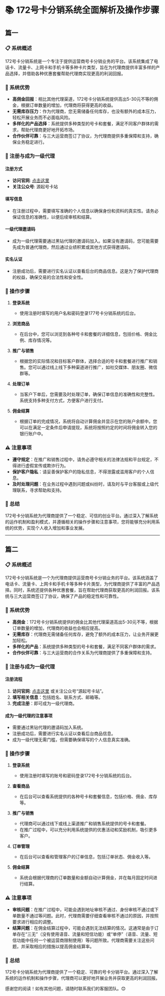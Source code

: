 # 📚 172号卡分销系统全面解析及操作步骤

## 篇一

### 📋 系统概述
172号卡分销系统是一个专注于提供运营商号卡分销业务的平台。该系统集成了电话卡、流量卡、上网卡和手机卡等多种卡片类型，旨在为代理商提供丰富多样的产品选择，并借助各种优惠套餐帮助代理商实现更高的利润回报。

### 🌟 系统优势
- **高佣金回报**：相比其他代理渠道，172号卡分销系统提供高出5-30元不等的佣金，根据订单数量的增加，代理商将获得更高的收益。
- **无需库存压力**：作为代理商，您无需储备任何库存，也没有额外的成本压力，轻松开展业务而不必面临风险。
- **多样化的产品选择**：系统提供多种类型的号卡和套餐，满足不同客户群体的需求，帮助代理商更好地开拓市场。
- **合作伙伴可靠**：与三大运营商签订了协议，为代理商提供多重保障和支持，确保业务稳定进行。

### 📝 注册与成为一级代理
#### 注册方式
- **访问官网**: [点击这里](https://haoka.lot-ml.com/reg.html)
- **关注公众号**: 源起号卡站

#### 填写信息
- 在注册过程中，需要填写准确的个人信息以确保身份和资料的真实性。请务必保证信息的准确性，以便后续审核和结算。

#### 一级代理邀请码
- 成为一级代理需要通过黑钻代理的邀请码加入。如果没有邀请码，您可能需要先成为普通代理商，然后通过业绩积累或其他方式获得邀请码。

#### 实名认证
- 注册成功后，需要进行实名认证以查看后台的商品信息。这是为了保护代理商的权益，确保交易的合法性和安全性。

### 🚀 操作步骤
1. **登录系统**
   - 使用注册时填写的用户名和密码登录177号卡分销系统的后台。

2. **浏览商品**
   - 在后台中，您可以浏览到各种号卡和套餐的详细信息，包括价格、佣金比例、库存情况等。

3. **推广与销售**
   - 根据您的实际情况和目标客户群体，选择合适的号卡和套餐进行推广和销售。您可以通过线上线下多种渠道进行推广，如社交媒体、朋友圈、微信群等。

4. **处理订单**
   - 当客户下单后，您需要及时处理订单，确保订单信息的准确性和完整性。系统支持多种支付方式，方便客户进行支付。

5. **佣金结算**
   - 根据订单的完成情况，系统将自动计算佣金并显示在您的账户余额中。您可以在满足一定条件后申请提现，系统将按照约定的时间将佣金转入您的银行账户中。

### ⚠️ 注意事项
- **遵守规定**：在推广和销售过程中，请务必遵守相关的法律法规和平台规定，不得进行虚假宣传或欺诈行为。
- **保护客户隐私**：请妥善保护客户的隐私信息，不得泄露或滥用客户的个人信息。
- **及时处理问题**：在业务过程中遇到问题或纠纷时，请及时与平台客服或上级代理联系，寻求帮助和支持。

### 📖 总结
172号卡分销系统为代理商提供了一个稳定、可信的创业平台。通过深入了解系统的运作机制和盈利模式，并遵循相关的操作步骤和注意事项，您将能够充分利用系统的优势，实现个人收入增加和事业发展。

---

## 篇二

### 📋 系统概述
172号卡分销系统是一个为代理商提供运营商号卡分销业务的平台。该系统涵盖了电话卡、流量卡、上网卡和手机卡等多种卡片类型，为代理商提供了丰富的产品选择。同时，系统还提供各种优惠套餐，旨在帮助代理商获取更高的利润回报。该系统与三大运营商签订了协议，确保了产品的稳定性和可靠性。

### 🌟 系统优势
- **高佣金**：172号卡分销系统提供的佣金比其他代理渠道高出5-30元不等，根据订单数量的增加，代理商的收益也会相应提高。
- **无需库存**：代理商无需储备任何库存，避免了额外的成本压力，让业务开展更加轻松。
- **多样化的产品**：系统提供多种类型的号卡和套餐，满足不同客户群体的需求。
- **合作伙伴可靠**：与三大运营商的合作关系为代理商提供了多重保障和支持。

### 📝 注册与成为一级代理
#### 注册流程
1. **访问官网**: [点击这里](https://haoka.lot-ml.com/reg.html) 或关注公众号“源起号卡站”。
2. **填写相关信息**：包括姓名、联系方式、邮箱等。
3. **完成注册**：即可成为一级代理商。

#### 成为一级代理的注意事项
- 需要通过黑钻代理的邀请码加入系统。
- 注册成功后，需要进行实名认证以查看后台商品信息。
- 成为一级代理无需门槛，但需要确保填写的个人信息真实准确。

### 🚀 操作步骤
1. **登录系统**
   - 使用注册时填写的账号和密码登录172号卡分销系统的后台。

2. **查看商品**
   - 在后台可以查看系统提供的各种号卡和套餐信息，包括价格、佣金、库存等。

3. **推广与销售**
   - 代理商可以通过线下或线上渠道推广和销售系统提供的号卡和套餐。
   - 在推广过程中，可以充分利用系统提供的优惠活动和奖励机制，吸引更多客户。

4. **订单管理**
   - 在后台可以查看和管理客户的订单信息，包括订单状态、佣金收入等。

5. **佣金结算**
   - 系统会根据代理商的订单数量和金额自动计算佣金，并在每月固定时间进行结算。

### ⚠️ 注意事项
- **审核问题**：在推广过程中，可能会遇到地址审核不通过、身份审核不通过或下单数量不通过等问题。此时，代理商需要仔细查看审核不通过的原因，并按照要求进行相应的调整。
- **结算问题**：在佣金结算过程中，可能会遇到无法结算的情况。这通常是由于订单存在“三无”（没有使用语音、流量和短信功能）或“单停”（语音、流量、短信功能中任何一个被运营商限制使用）等问题所致。代理商需要关注这些问题，并采取相应的措施以提高佣金结算率。

### 📖 总结
172号卡分销系统为代理商提供了一个稳定、可靠的号卡分销平台。通过深入了解系统的运作机制和操作步骤，代理商可以更好地开展业务并获取更高的利润回报。

感谢您的阅读！如有其他问题，请随时联系我们的客服团队。😊